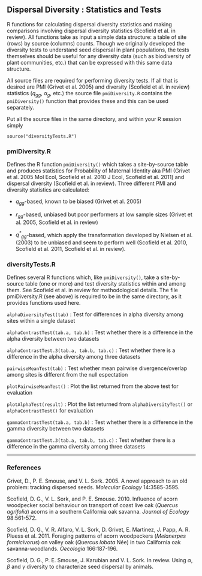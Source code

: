 Dispersal Diversity : Statistics and Tests
------------------------------------------

R functions for calculating dispersal diversity statistics and making
comparisons involving dispersal diversity statistics (Scofield et al. in
review).  All functions take as input a simple data structure: a table of site
(rows) by source (columns) counts.  Though we originally developed the
diversity tests to understand seed dispersal in plant populations, the tests
themselves should be useful for any diversity data (such as biodiversity of
plant communities, etc.) that can be expressed with this same data structure.

All source files are required for performing diversity tests.  If all that is
desired are PMI (Grivet et al. 2005) and diversity (Scofield et al. in review)
statistics (<i>q<sub>gg</sub></i>, <i>&alpha;<sub>g</sub></i>, etc.) the source
file `pmiDiversity.R` contains the `pmiDiversity()` function that provides these
and this can be used separately.

Put all the source files in the same directory, and within your R session
simply

    source("diversityTests.R")


### pmiDiversity.R

Defines the R function `pmiDiversity()` which takes a site-by-source table and
produces statistics for Probability of Maternal Identity aka PMI (Grivet et al.
2005 Mol Ecol, Scofield et al. 2010 J Ecol, Scofield et al. 2011) and dispersal
diversity (Scofield et al. in review).  Three different PMI and diversity
statistics are calculated:

* <i>q<sub>gg</sub></i>-based, known to be biased (Grivet et al. 2005)

* <i>r<sub>gg</sub></i>-based, unbiased but poor performers at low sample sizes
  (Grivet et al. 2005, Scofield et al. in review)

* <i>q<sup>*</sup><sub>gg</sub></i>-based, which apply the transformation
  developed by Nielsen et al. (2003) to be unbiased and seem to perform well
(Scofield et al. 2010, Scofield et al. 2011, Scofield et al. in review).


### diversityTests.R

Defines several R functions which, like `pmiDiversity()`, take a site-by-source
table (one or more) and test diversity statistics within and among them.  See
Scofield et al. in review for methodological details.  The file pmiDiversity.R
(see above) is required to be in the same directory, as it provides functions
used here.

`alphaDiversityTest(tab)`
: Test for differences in alpha diversity among sites within a single dataset
 
`alphaContrastTest(tab.a, tab.b)`
: Test whether there is a difference in the alpha diversity between two datasets

`alphaContrastTest.3(tab.a, tab.b, tab.c)`
: Test whether there is a difference in the alpha diversity among three datasets

`pairwiseMeanTest(tab)`
: Test whether mean pairwise divergence/overlap among sites is different from the null espectation

`plotPairwiseMeanTest()`
: Plot the list returned from the above test for evaluation

`plotAlphaTest(result)`
: Plot the list returned from `alphaDiversityTest()` or `alphaContrastTest()` for evaluation

`gammaContrastTest(tab.a, tab.b)`
: Test whether there is a difference in the gamma diversity between two datasets

`gammaContrastTest.3(tab.a, tab.b, tab.c)`
: Test whether there is a difference in the gamma diversity among three datasets


* * *

### References

Grivet, D., P. E. Smouse, and V. L. Sork. 2005. A novel approach to an old
problem: tracking dispersed seeds. _Molecular Ecology_ 14:3585-3595.

Scofield, D. G., V. L. Sork, and P. E. Smouse. 2010. Influence of acorn
woodpecker social behaviour on transport of coast live oak (_Quercus agrifolia_)
acorns in a southern California oak savanna. _Journal of Ecology_ 98:561-572.

Scofield, D. G., V. R. Alfaro, V. L. Sork, D. Grivet, E. Martinez, J. Papp, A.
R. Pluess et al. 2011. Foraging patterns of acorn woodpeckers (_Melanerpes
formicivorus_) on valley oak (_Quercus lobata_ Née) in two California oak
savanna-woodlands. _Oecologia_ 166:187-196.

Scofield, D. G., P. E. Smouse, J. Karubian and V. L. Sork.  In review.  Using
_&alpha;_, _&beta;_ and _&gamma;_ diversity to characterize seed dispersal by
animals.

